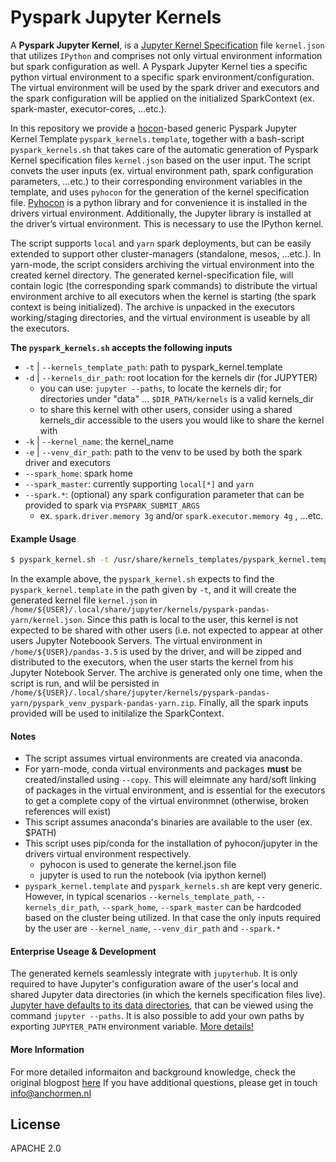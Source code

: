# Pyspark Jupyter Kernels

A **Pyspark Jupyter Kernel**, is a [Jupyter Kernel Specification] file ```kernel.json``` that utilizes ```IPython``` and comprises not only virtual environment information but spark configuration as well. A Pyspark Jupyter Kernel ties a specific python virtual environment to a specific spark environment/configuration. The virtual environment will be used by the spark driver and executors and the spark configuration will be applied on the initialized SparkContext (ex. spark-master, executor-cores, ...etc.). 

In this repository we provide a [hocon]-based generic Pyspark Jupyter Kernel Template ```pyspark_kernels.template```, together with a bash-script ```pyspark_kernels.sh``` that takes care of the automatic generation of Pyspark Kernel specification files ```kernel.json``` based on the user input. The script convets the user inputs (ex. virtual environment path, spark configuration parameters, …etc.) to their corresponding environment variables in the template, and uses ```pyhocon``` for the generation of the kernel specification file. [Pyhocon] is a python library and for convenience it is installed in the drivers virtual environment. Additionally, the Jupyter library is installed at the driver’s virtual environment. This is necessary to use the IPython kernel. 

The script supports ```local``` and ```yarn``` spark deployments, but can be easily extended to support other cluster-managers (standalone, mesos, ...etc.). In yarn-mode, the script considers archiving the virtual environment into the created kernel directory. The generated kernel-specification file, will contain logic (the corresponding spark commands) to distribute the virtual environment archive to all executors when the kernel is starting (the spark context is being initialized). The archive is unpacked in the executors working/staging directories, and the virtual environment is useable by all the executors.

**The ```pyspark_kernels.sh``` accepts the following inputs**
  -  ```-t``` | ```--kernels_template_path```: path to pyspark_kernel.template
  - ```-d``` | ```--kernels_dir_path```: root location for the kernels dir (for JUPYTER)
    - you can use: ```jupyter --paths```, to locate the kernels dir; for directories under "data" ... ```$DIR_PATH/kernels``` is a valid kernels_dir
    - to share this kernel with other users, consider using a shared kernels_dir accessible to the users you would like to share the kernel with
  -  ```-k``` | ```--kernel_name```: the kernel_name
  -  ```-e``` | ```--venv_dir_path```: path to the venv to be used by both the spark driver and executors
  -  ```--spark_home```: spark home
  -  ```--spark_master```: currently supporting ```local[*]``` and ```yarn```
  -  ```--spark.*```: (optional) any spark configuration parameter that can be provided to spark via ```PYSPARK_SUBMIT_ARGS```
        -  ex. ```spark.driver.memory 3g``` and/or ```spark.executor.memory 4g``` , ...etc.

#### Example Usage 
```sh
$ pyspark_kernel.sh -t /usr/share/kernels_templates/pyspark_kernel.template -d /home/${USER}/.local/share/jupyter/kernels -k pyspark-pandas-yarn -e /home/${USER}/pandas-3.5 --spark_home /opt/spark --spark_master yarn --spark.executor.memory 4g --spark.executor.cores 4 --spark.driver.memory 2g
```
In the example above, the ```pyspark_kernel.sh``` expects to find the ```pyspark_kernel.template``` in the path given by ```-t```, and it will create the generated kernel file ```kernel.json``` in ```/home/${USER}/.local/share/jupyter/kernels/pyspark-pandas-yarn/kernel.json```. Since this path is local to the user, this kernel is not expected to be shared with other users (i.e. not expected to appear at other users Jupyter Noteboook Servers. The virtual environment in ```/home/${USER}/pandas-3.5``` is used by the driver, and will be zipped and distributed to the executors, when the user starts the kernel from his Jupyter Notebook Server. The archive is generated only one time, when the script is run, and wlil be persisted in ```/home/${USER}/.local/share/jupyter/kernels/pyspark-pandas-yarn/pyspark_venv_pyspark-pandas-yarn.zip```. Finally, all the spark inputs provided will be used to initilalize the SparkContext.

#### Notes
- The script assumes virtual environments are created via anaconda.
- For yarn-mode, conda virtual environments and packages **must** be created/installed using ```--copy```. This will eleimnate any hard/soft linking of packages in the virtual environment, and is essential for the executors to get a complete copy of the virtual environmnet (otherwise, broken references will exist) 
- This script assumes anaconda's binaries are available to the user (ex. $PATH)
- This script uses pip/conda for the installation of pyhocon/jupyter in the drivers virtual environment respectively. 
    - pyhocon is used to generate the kernel.json file
    - jupyter is used to run the notebook (via ipython kernel)
 - ```pyspark_kernel.template``` and ```pyspark_kernels.sh``` are kept very generic. However, in typical scenarios  ```--kernels_template_path```, ```--kernels_dir_path```, ```--spark_home```, ```--spark_master``` can be hardcoded based on the cluster being utilized. In that case the only inputs required by the user are ```--kernel_name```, ```--venv_dir_path``` and ```--spark.*```





#### Enterprise Useage & Development
The generated kernels seamlessly integrate with ```jupyterhub```. It is only required to have Jupyter's configuration aware of the user's local and shared Jupyter data directories (in which the kernels specification files live). [Jupyter have defaults to its data directories], that can be viewed using the command ```jupyter --paths```. It is also possible to add your own paths by exporting ```JUPYTER_PATH``` environment variable. [More details!]



#### More Information 
For more detailed informaiton and background knowledge, check the original blogpost [here]
If you have additional questions, please get in touch info@anchormen.nl 

License
----
APACHE 2.0

[here]: <http://todo-link-to-blog-post>
[Jupyter Kernel Specification]: <http://jupyter-client.readthedocs.io/en/stable/kernels.html>
[Pyhocon]: <https://github.com/chimpler/pyhocon>
[hocon]: <https://github.com/lightbend/config/blob/master/HOCON.md>
[Jupyter have defaults to its data directories]: <http://jupyter.readthedocs.io/en/latest/projects/jupyter-directories.html#data-files>
[More details!]: <http://jupyter.readthedocs.io/en/latest/projects/jupyter-directories.html#data-files>